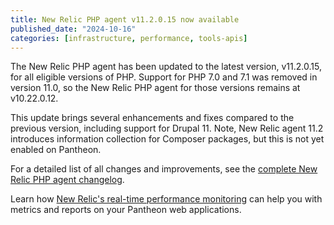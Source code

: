 ```yaml
---
title: New Relic PHP agent v11.2.0.15 now available
published_date: "2024-10-16"
categories: [infrastructure, performance, tools-apis]
---
```


The New Relic PHP agent has been updated to the latest version, v11.2.0.15, for all eligible versions of PHP. Support for PHP 7.0 and 7.1 was removed in version 11.0, so the New Relic PHP agent for those versions remains at v10.22.0.12.

This update brings several enhancements and fixes compared to the previous version, including support for Drupal 11. Note, New Relic agent 11.2 introduces information collection for Composer packages, but this is not yet enabled on Pantheon.

For a detailed list of all changes and improvements, see the [complete New Relic PHP agent changelog](https://docs.newrelic.com/docs/release-notes/agent-release-notes/php-release-notes/).

Learn how [New Relic's real-time performance monitoring](/guides/new-relic) can help you with metrics and reports on your Pantheon web applications.
